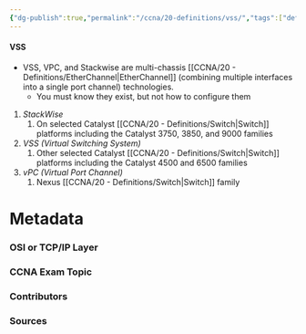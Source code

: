 ```yaml
---
{"dg-publish":true,"permalink":"/ccna/20-definitions/vss/","tags":["defs_ccna"],"created":"2023-11-04T12:45:23.000-07:00","updated":"2023-11-07T16:13:02.000-08:00"}
---
```


#### VSS
- VSS, VPC, and Stackwise are multi-chassis [[CCNA/20 - Definitions/EtherChannel\|EtherChannel]] (combining multiple interfaces into a single port channel) technologies.
	- You must know they exist, but not how to configure them
1.  *StackWise*
	1.  On selected Catalyst [[CCNA/20 - Definitions/Switch\|Switch]] platforms including the Catalyst 3750, 3850, and 9000 families
2.  *VSS (Virtual Switching System)*
	1.  Other selected Catalyst [[CCNA/20 - Definitions/Switch\|Switch]] platforms including the Catalyst 4500 and 6500 families
3.  *vPC (Virtual Port Channel)*
	1.  Nexus [[CCNA/20 - Definitions/Switch\|Switch]] family

# Metadata
### OSI or TCP/IP Layer

### CCNA Exam Topic

### Contributors

### Sources
